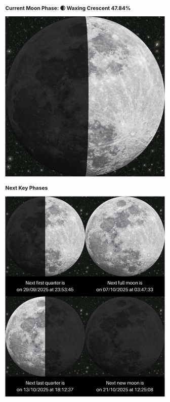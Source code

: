 ### Current Moon Phase: 🌒 Waxing Crescent 47.84%
![Moon Phase](moonphase.png)
### Next Key Phases
![Gallery](gallery.png)